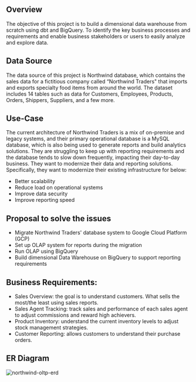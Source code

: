 
## Overview

The objective of this project is to build a dimensional data warehouse from scratch using dbt and BigQuery. To identify the key business processes and requirements and enable business stakeholders or users to easily analyze and explore data.

## Data Source

The data source of this project is Northwind database, which contains the sales data for a fictitious company called “Northwind Traders" that imports and exports specialty food items from around the world. The dataset includes 14 tables such as data for Customers, Employees, Products, Orders, Shippers, Suppliers, and a few more.

## Use-Case
The current architecture of Northwind Traders is a mix of on-premise and legacy systems, and their primary operational database is a MySQL database, which is also being used to generate reports and build analytics solutions. They are struggling to keep up with reporting requirements and the database tends to slow down frequently, impacting their day-to-day business. They want to modernize their data and reporting solutions. Specifically, they want to modernize their existing infrastructure for below:

- Better scalability
- Reduce load on operational systems
- Improve data security
- Improve reporting speed

## Proposal to solve the issues
- Migrate Northwind Traders' database system to Google Cloud Platform (GCP)
- Set up OLAP system for reports during the migration
- Run OLAP using BigQuery
- Build dimensional Data Warehouse on BigQuery to support reporting requirements

## Business Requirements:
- Sales Overview: the goal is to understand customers. What sells the most/the least using sales reports.
- Sales Agent Tracking: track sales and performance of each sales agent to adjust commissions and reward high achievers.
- Product Inventory: understand the current inventory levels to adjust stock management strategies.
- Customer Reporting: allows customers to understand their purchase orders.

## ER Diagram
![northwind-oltp-erd](https://user-images.githubusercontent.com/73263355/223220708-b7e10979-712f-41a5-a75e-29f0a9d610f6.png)
